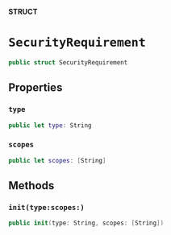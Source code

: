 **STRUCT**

# `SecurityRequirement`

```swift
public struct SecurityRequirement
```

## Properties
### `type`

```swift
public let type: String
```

### `scopes`

```swift
public let scopes: [String]
```

## Methods
### `init(type:scopes:)`

```swift
public init(type: String, scopes: [String])
```
